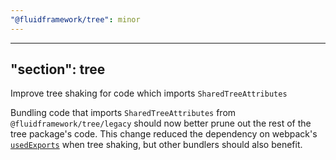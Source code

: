 ```yaml
---
"@fluidframework/tree": minor
---
```

---
"section": tree
---

Improve tree shaking for code which imports `SharedTreeAttributes`

Bundling code that imports `SharedTreeAttributes` from `@fluidframework/tree/legacy` should now better prune out the rest of the tree package's code.
This change reduced the dependency on webpack's
[`usedExports`](https://webpack.js.org/configuration/optimization/#optimizationusedexports) when tree shaking, but other
bundlers should also benefit.
